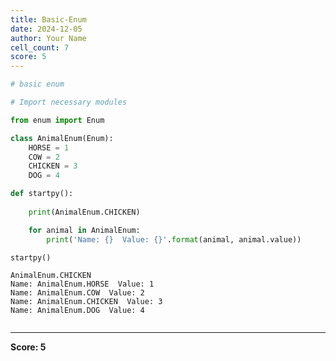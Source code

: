 ```yaml
---
title: Basic-Enum
date: 2024-12-05
author: Your Name
cell_count: 7
score: 5
---
```


```python
# basic enum
```


```python
# Import necessary modules
```


```python
from enum import Enum
```


```python
class AnimalEnum(Enum):
    HORSE = 1
    COW = 2
    CHICKEN = 3
    DOG = 4
```


```python
def startpy():
    
    print(AnimalEnum.CHICKEN)

    for animal in AnimalEnum:
        print('Name: {}  Value: {}'.format(animal, animal.value))
```


```python
startpy()
```

    AnimalEnum.CHICKEN
    Name: AnimalEnum.HORSE  Value: 1
    Name: AnimalEnum.COW  Value: 2
    Name: AnimalEnum.CHICKEN  Value: 3
    Name: AnimalEnum.DOG  Value: 4



```python

```


---
**Score: 5**
